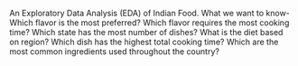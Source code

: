 An Exploratory Data Analysis (EDA) of Indian Food.
What we want to know-
Which flavor is the most preferred?
Which flavor requires the most cooking time?
Which state has the most number of dishes?
What is the diet based on region?
Which dish has the highest total cooking time?
Which are the most common ingredients used throughout the country?

